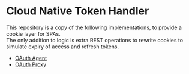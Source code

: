 # Cloud Native Token Handler

This repository is a copy of the following implementations, to provide a cookie layer for SPAs.\
The only addition to logic is extra REST operations to rewrite cookies to simulate expiry of access and refresh tokens.

- [OAuth Agent](https://github.com/curityio/cloud-native-oauth-security-examples/tree/main/chapter-13-browser-based-apps/backend-for-frontend/oauth-agent)
- [OAuth Proxy](https://github.com/curityio/cloud-native-oauth-security-examples/tree/main/resources/apigateway/curity-oauth-proxy)
